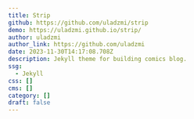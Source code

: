 ```yaml
---
title: Strip
github: https://github.com/uladzmi/strip
demo: https://uladzmi.github.io/strip/
author: uladzmi
author_link: https://github.com/uladzmi
date: 2023-11-30T14:17:08.708Z
description: Jekyll theme for building comics blog.
ssg:
  - Jekyll
css: []
cms: []
category: []
draft: false
---
```

